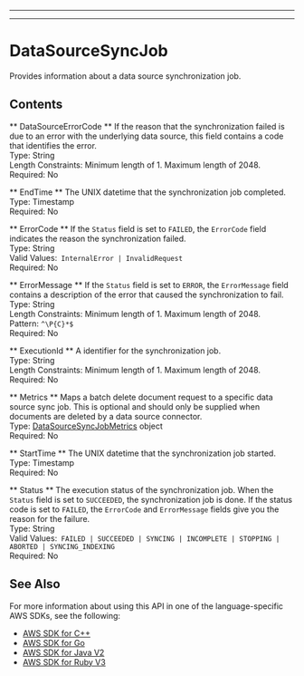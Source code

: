 --------

--------

# DataSourceSyncJob<a name="API_DataSourceSyncJob"></a>

Provides information about a data source synchronization job\.

## Contents<a name="API_DataSourceSyncJob_Contents"></a>

 ** DataSourceErrorCode **   <a name="Kendra-Type-DataSourceSyncJob-DataSourceErrorCode"></a>
If the reason that the synchronization failed is due to an error with the underlying data source, this field contains a code that identifies the error\.  
Type: String  
Length Constraints: Minimum length of 1\. Maximum length of 2048\.  
Required: No

 ** EndTime **   <a name="Kendra-Type-DataSourceSyncJob-EndTime"></a>
The UNIX datetime that the synchronization job completed\.  
Type: Timestamp  
Required: No

 ** ErrorCode **   <a name="Kendra-Type-DataSourceSyncJob-ErrorCode"></a>
If the `Status` field is set to `FAILED`, the `ErrorCode` field indicates the reason the synchronization failed\.  
Type: String  
Valid Values:` InternalError | InvalidRequest`   
Required: No

 ** ErrorMessage **   <a name="Kendra-Type-DataSourceSyncJob-ErrorMessage"></a>
If the `Status` field is set to `ERROR`, the `ErrorMessage` field contains a description of the error that caused the synchronization to fail\.  
Type: String  
Length Constraints: Minimum length of 1\. Maximum length of 2048\.  
Pattern: `^\P{C}*$`   
Required: No

 ** ExecutionId **   <a name="Kendra-Type-DataSourceSyncJob-ExecutionId"></a>
A identifier for the synchronization job\.  
Type: String  
Length Constraints: Minimum length of 1\. Maximum length of 2048\.  
Required: No

 ** Metrics **   <a name="Kendra-Type-DataSourceSyncJob-Metrics"></a>
Maps a batch delete document request to a specific data source sync job\. This is optional and should only be supplied when documents are deleted by a data source connector\.  
Type: [DataSourceSyncJobMetrics](API_DataSourceSyncJobMetrics.md) object  
Required: No

 ** StartTime **   <a name="Kendra-Type-DataSourceSyncJob-StartTime"></a>
The UNIX datetime that the synchronization job started\.  
Type: Timestamp  
Required: No

 ** Status **   <a name="Kendra-Type-DataSourceSyncJob-Status"></a>
The execution status of the synchronization job\. When the `Status` field is set to `SUCCEEDED`, the synchronization job is done\. If the status code is set to `FAILED`, the `ErrorCode` and `ErrorMessage` fields give you the reason for the failure\.  
Type: String  
Valid Values:` FAILED | SUCCEEDED | SYNCING | INCOMPLETE | STOPPING | ABORTED | SYNCING_INDEXING`   
Required: No

## See Also<a name="API_DataSourceSyncJob_SeeAlso"></a>

For more information about using this API in one of the language\-specific AWS SDKs, see the following:
+  [AWS SDK for C\+\+](https://docs.aws.amazon.com/goto/SdkForCpp/kendra-2019-02-03/DataSourceSyncJob) 
+  [AWS SDK for Go](https://docs.aws.amazon.com/goto/SdkForGoV1/kendra-2019-02-03/DataSourceSyncJob) 
+  [AWS SDK for Java V2](https://docs.aws.amazon.com/goto/SdkForJavaV2/kendra-2019-02-03/DataSourceSyncJob) 
+  [AWS SDK for Ruby V3](https://docs.aws.amazon.com/goto/SdkForRubyV3/kendra-2019-02-03/DataSourceSyncJob) 